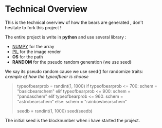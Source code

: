 # Technical Overview

This is the technical overview of how the bears are generated , don't hesitate to fork this project !

The entire project is write in __python__ and use several library :

* [NUMPY](https://numpy.org/) for the array
* [PIL](https://pillow.readthedocs.io/en/stable/) for the image render  
* __OS__ for the path
* __RANDOM__ for the pseudo random generation (we use seed)

We say its pseudo random cause we use seed() for randomize traits:
*exemple of how the typeofbear is choose*

> typeofbearprob = randint(1, 1000)
>    if typeofbearprob <= 700:
>        schem = "basicbearschem"
>    elif typeofbearprob <= 900:
>        schem = "pandaschem"
>    elif typeofbearprob <= 960:
>        schem = "astrobearschem"
>    else:
>        schem = "rainbowbearschem"
>
>    seedb = randint(1, 1000)
>    seed(seedb)

The initial seed is the blocknumber when i have started the project.

